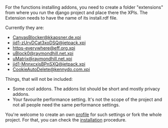 For the functions installing addons, you need to create a folder "extensions" from where you run the django project and place there the XPIs.
The Extension needs to have the name of its install.rdf file.

Currently they are:

- [CanvasBlocker@kkapsner.de.xpi](https://addons.mozilla.org/firefox/addon/canvasblocker/)
- [jid1-zUrvDCat3xoDSQ@jetpack.xpi](https://addons.mozilla.org/firefox/addon/google-no-tracking-url/)
- [https-everywhere@eff.org.xpi](https://addons.mozilla.org/firefox/addon/https-everywhere/)
- [uBlock0@raymondhill.net.xpi](https://addons.mozilla.org/firefox/addon/ublock-origin/)
- [uMatrix@raymondhill.net.xpi](https://addons.mozilla.org/firefox/addon/umatrix/)
- [jid1-MnnxcxisBPnSXQ@jetpack.xpi](https://addons.cdn.mozilla.net/user-media/addons/506646/privacy_badger-2017.1.26.1-an+fx.xpi)
- [CookieAutoDelete@kennydo.com.xpi](https://addons.mozilla.org/firefox/downloads/file/954445/cookie_autodelete-2.2.0-an+fx.xpi)

Things, that will not be included:

- Some cool addons. The addons list should be short and mostly privacy addons.
- Your favourite performance setting. It's not the scope of the project and not all people need the same performance settings.

You're welcome to create an own [profile](profiles/) for such settings or fork the whole project.
For that, you can check the [installation](INSTALL.md) procedure.
